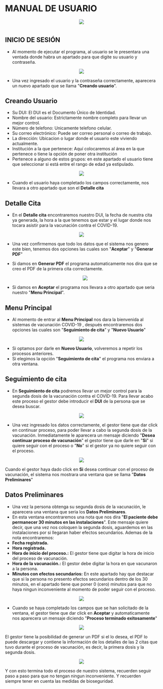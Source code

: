 # **MANUAL DE USUARIO**

<p align="center">
    <img src="imagenes/covid.png">
</p>

#

## **INICIO DE SESIÓN**
- Al momento de ejecutar el programa, al usuario se le presentara una ventada donde habra un apartado para que digite su usuario y contraseña.

<p align="center">
    <img src="imagenes/campo1.jpeg">
</p>

- Una vez ingresado el usuario y la contraseña correctamente, aparecera un nuevo apartado que se llama "**Creando usuario**".

## **Creando Usuario**
- Su DUI: El DUI es el Documento Único de Identidad.
- Nombre del usuario: Estrictamente nombre completo para llevar un mejor control.
- Número de telefono: Unicamente telefono celular.
- Su correo electrónico: Puede ser correo personal o correo de trabajo. 
- La dirección: Ubicacion o lugar donde el usuario este viviendo actualmente.
- Institución a la que pertenece: Aquí colocaremos al área en la que pertenece o tiene la opción de poner otra institución
- Pertenece a alguno de estos grupos: en este apartado el usuario tiene que seleccionar si está entre el rango de edad ya estipulado.

<p align="center">
    <img src="imagenes/campo2.jpeg">
</p>

- Cuando el usuario haya completado los campos correctamente, nos llevara a otro apartado que son el **Detalle cita** 

## **Detalle Cita**
- En el **Detalle cita** encontraremos nuestro DUI, la fecha de nuestra cita ya generada, la hora a la que tenemos que estar y el lugar donde nos tocara asistir para la vacunación contra el COVID-19.

<p align="center">
    <img src="imagenes/campo4.jpeg">
</p>

- Una vez confirmemos que todo los datos que el sistema nos genero este bien, tenemos dos opciones las cuales son "**Aceptar**" y "**Generar PDF**"
- Si damos en **Generar PDF** el programa automaticamente nos dira que se creo el PDF de la primera cita correctamente.
  
  <p align="center">
    <img src="imagenes/campo5.jpeg">
</p>

- Si damos en **Aceptar** el programa nos llevara a otro apartado que seria nuestro "**Menu Principal**".
## **Menu Principal**
- Al momento de entrar al **Menu Principal** nos dara la bienvenida al sistemas de vacunación COVID-19 , después encontraremos dos opciones las cuales son "**Seguimiento de cita**" y "**Nuevo Usuario**"

<p align="center">
    <img src="imagenes/campo3.jpeg">
</p>
  
  - Si optamos por darle en **Nuevo Usuario**, volveremos a repetir los procesos anteriores.
  - Si elegimos la opción "**Seguimiento de cita**" el programa nos enviara a otra ventana. 

## **Seguimiento de cita**
  - En **Seguimiento de cita** podremos llevar un mejor control para la segunda dosis de la vacunación contra el COVID-19. Para llevar acabo este proceso el gestor debe introducir el **DUI** de la persona que se desea buscar.
  
  <p align="center">
    <img src="imagenes/campo6.jpeg">
</p>

  - Una vez ingresado los datos correctamente, el gestor tiene que dar click en continuar proceso, para poder llevar a cabo la segunda dosis de la vacunación. Inmediatamente le aparecera un mensaje diciendo "**Desea continuar proceso de vacunación**" el gestor tiene que darle en "**Si**" si quiere seguir con el proceso o "**No**" si el gestor ya no quiere seguir con el proceso.

<p align="center">
    <img src="imagenes/campo7.jpeg">
</p>

Cuando el gestor haya dado click en **Si** desea continuar con el proceso de vacunación, el sistema nos mostrara una ventana que se llama "**Datos Preliminares**"

## **Datos Preliminares**
  - Una vez la persona obtenga su segunda dosis de la vacunación, le aparecera una ventana que seria los **Datos Preliminares**.
  - En esta ventana encontraremos una nota que nos dira "**El paciente debe permanecer 30 minutos en las instalaciones**". Este mensaje quiere decir, que una vez nos coloquen la segunda dosis, aguardemos en las instalaciones por si llegaran haber efectos secundarios. Ademas de la nota encontraremos:
  - **Fecha registrada.**
  - **Hora registrada.**
  - **Hora de inicio del proceso.:** El gestor tiene que digitar la hora de inicio del proceso de vacunación.
  - **Hora de la vacunación.:** El gestor debe digitar la hora en que vacunaron a la persona.
  - **Minutos con efectos secundarios:** En este apartado hay que destacar que si la persona no presento efectos secundarios dentro de los 30 minutos, en el apartado tiene que poner 0 (cero) minutos para que no haya ningun inconveniente al momento de poder seguir con el proceso.

<p align="center">
    <img src="imagenes/campo8.jpeg">
</p>

  - Cuando se haya completado los campos que se han solicitado de la ventana, el gestor tiene que dar click en **Aceptar** y automaticamente nos aparecera un mensaje diciendo "**Proceso terminado exitosamente**" 

<p align="center">
    <img src="imagenes/campo9.jpeg">
</p>

El gestor tiene la posibilidad de generar un PDF si el lo desea, el PDF lo puede descargar y contiene la información de los detalles de las 2 citas que tuvo durante el proceso de vacunación, es decir, la primera dosis y la segunda dosis.

<p align="center">
    <img src="imagenes/campo10.jpeg">
</p>

Y con esto termina todo el proceso de nuestro sistema, recuerden seguir paso a paso para que no tengan ningun inconveniente. Y recuerden siempre tener en cuenta las medidas de bioseguridad.